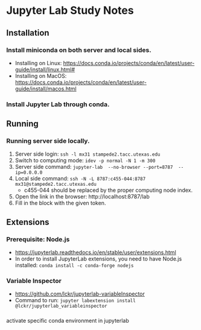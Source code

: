 # Jupyter Lab Study Notes

## Installation

### Install miniconda on both server and local sides.

* Installing on Linux: https://docs.conda.io/projects/conda/en/latest/user-guide/install/linux.html#
* Installing on MacOS: https://docs.conda.io/projects/conda/en/latest/user-guide/install/macos.html

### Install Jupyter Lab through conda.


## Running

### Running server side locally.

1. Server side login: ```ssh -l mx31 stampede2.tacc.utexas.edu```
2. Switch to computing mode: ```idev -p normal -N 1 -m 300```
3. Server side command: ```jupyter-lab  --no-browser --port=8787  --ip=0.0.0.0 ```
4. Local side command: ```ssh -N -L 8787:c455-044:8787 mx31@stampede2.tacc.utexas.edu``` 
   * c455-044 should be replaced by the proper computing node index.
5. Open the link in the browser: http://localhost:8787/lab
6. Fill in the block with the given token.


## Extensions

### Prerequisite: Node.js

* https://jupyterlab.readthedocs.io/en/stable/user/extensions.html
* In order to install JupyterLab extensions, you need to have Node.js installed:
```conda install -c conda-forge nodejs```

### Variable Inspector

* https://github.com/lckr/jupyterlab-variableInspector
* Command to run: ```jupyter labextension install @lckr/jupyterlab_variableinspector ```


###
activate specific conda environment in jupyterlab





